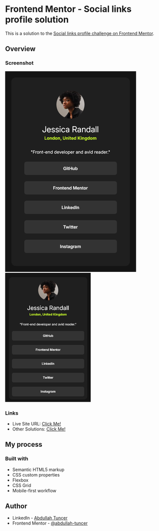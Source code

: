 # Frontend Mentor - Social links profile solution

This is a solution to the [Social links profile challenge on Frontend Mentor](https://www.frontendmentor.io/challenges/social-links-profile-UG32l9m6dQ).

## Overview

### Screenshot

![Desktop](./screenshot-desktop.png)
![Desktop](./screenshot-mobile.png)

### Links

- Live Site URL: [Click Me!](https://abdullah-tuncer.github.io/Frontend-Mentor/03-social-links-profile-main/)
- Other Solutions: [Click Me!](https://abdullah-tuncer.github.io/Frontend-Mentor/)

## My process

### Built with

- Semantic HTML5 markup
- CSS custom properties
- Flexbox
- CSS Grid
- Mobile-first workflow

## Author

- LinkedIn - [Abdullah Tunçer](https://www.linkedin.com/in/abdullah-tuncer/)
- Frontend Mentor - [@abdullah-tuncer](https://www.frontendmentor.io/profile/abdullah-tuncer)